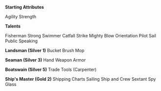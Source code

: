 **Starting Attributes**

Agility
Strength

**Talents**

Fisherman
Strong Swimmer
Catfall
Strike Mighty Blow
Orientation
Pilot
Sail
Public Speaking

**Landsman (Silver 1)**
Bucket
Brush
Mop

**Seaman (Silver 3)**
Hand Weapon
Armor

**Boatswain (Silver 5)**
Trade Tools (Carpenter)

**Ship's Master (Gold 2)**
Shipping Charts
Sailing Ship and Crew
Sextant
Spy Glass